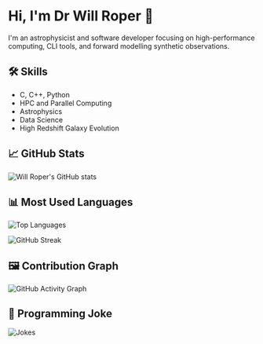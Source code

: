 # Hi, I'm Dr Will Roper 👋
I'm an astrophysicist and software developer focusing on high-performance computing, CLI tools, and forward modelling synthetic observations.

## 🛠️ Skills
- C, C++, Python
- HPC and Parallel Computing
- Astrophysics
- Data Science
- High Redshift Galaxy Evolution

## 📈 GitHub Stats
![Will Roper's GitHub stats](https://github-readme-stats.vercel.app/api?username=willjroper&show_icons=true&theme=radical)

## 📊 Most Used Languages
![Top Languages](https://github-readme-stats.vercel.app/api/top-langs/?username=willjroper&layout=compact&theme=radical)

![GitHub Streak](https://streak-stats.demolab.com?user=willjroper&theme=radical)

## 🖼️ Contribution Graph
![GitHub Activity Graph](https://github-readme-activity-graph.vercel.app/graph?username=willjroper&theme=radical)

## 🤣 Programming Joke
![Jokes](https://readme-jokes.vercel.app/api)
